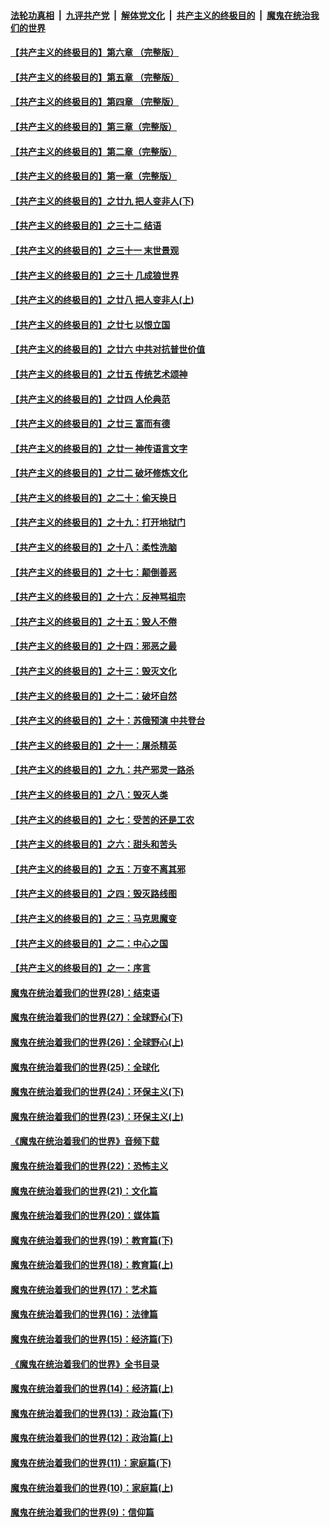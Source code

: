 

####  [法轮功真相](../../../../basic/blob/master/README.md?t=04161901) &nbsp;|&nbsp; [九评共产党](../../../../9ping.md/blob/master/README.md?t=04161901) &nbsp;|&nbsp; [解体党文化](../../../../jtdwh.md/blob/master/README.md?t=04161901)  &nbsp;|&nbsp; [共产主义的终极目的](../../../../gczydzjmd.md/blob/master/README.md?t=04161901) &nbsp;|&nbsp; [魔鬼在统治我们的世界](../../../../mgztzwmdsj.md/blob/master/README.md?t=04161901) 

#### [【共产主义的终极目的】第六章 （完整版）](../pages/nsc422/n11428913.md?t=04161901) 

#### [【共产主义的终极目的】第五章 （完整版）](../pages/nsc422/n11428912.md?t=04161901) 

#### [【共产主义的终极目的】第四章 （完整版）](../pages/nsc422/n11428907.md?t=04161901) 

#### [【共产主义的终极目的】第三章（完整版）](../pages/nsc422/n11428848.md?t=04161901) 

#### [【共产主义的终极目的】第二章（完整版）](../pages/nsc422/n11428831.md?t=04161901) 

#### [【共产主义的终极目的】第一章（完整版）](../pages/nsc422/n11417651.md?t=04161901) 

#### [【共产主义的终极目的】之廿九 把人变非人(下)](../pages/nsc422/n11344140.md?t=04161901) 

#### [【共产主义的终极目的】之三十二 结语](../pages/nsc422/n11360535.md?t=04161901) 

#### [【共产主义的终极目的】之三十一 末世景观](../pages/nsc422/n11351129.md?t=04161901) 

#### [【共产主义的终极目的】之三十 几成狼世界](../pages/nsc422/n11348280.md?t=04161901) 

#### [【共产主义的终极目的】之廿八 把人变非人(上)](../pages/nsc422/n11340492.md?t=04161901) 

#### [【共产主义的终极目的】之廿七 以恨立国](../pages/nsc422/n11336944.md?t=04161901) 

#### [【共产主义的终极目的】之廿六 中共对抗普世价值](../pages/nsc422/n11324785.md?t=04161901) 

#### [【共产主义的终极目的】之廿五 传统艺术颂神](../pages/nsc422/n11296396.md?t=04161901) 

#### [【共产主义的终极目的】之廿四 人伦典范](../pages/nsc422/n11296397.md?t=04161901) 

#### [【共产主义的终极目的】之廿三 富而有德](../pages/nsc422/n11283598.md?t=04161901) 

#### [【共产主义的终极目的】之廿一 神传语言文字](../pages/nsc422/n11263265.md?t=04161901) 

#### [【共产主义的终极目的】之廿二 破坏修炼文化](../pages/nsc422/n11245728.md?t=04161901) 

#### [【共产主义的终极目的】之二十：偷天换日](../pages/nsc422/n11238846.md?t=04161901) 

#### [【共产主义的终极目的】之十九：打开地狱门](../pages/nsc422/n11206376.md?t=04161901) 

#### [【共产主义的终极目的】之十八：柔性洗脑](../pages/nsc422/n11199994.md?t=04161901) 

#### [【共产主义的终极目的】之十七：颠倒善恶](../pages/nsc422/n11179782.md?t=04161901) 

#### [【共产主义的终极目的】之十六：反神骂祖宗](../pages/nsc422/n11166798.md?t=04161901) 

#### [【共产主义的终极目的】之十五：毁人不倦](../pages/nsc422/n11166792.md?t=04161901) 

#### [【共产主义的终极目的】之十四：邪恶之最](../pages/nsc422/n11150249.md?t=04161901) 

#### [【共产主义的终极目的】之十三：毁灭文化](../pages/nsc422/n11135227.md?t=04161901) 

#### [【共产主义的终极目的】之十二：破坏自然](../pages/nsc422/n11135214.md?t=04161901) 

#### [【共产主义的终极目的】之十：苏俄预演 中共登台](../pages/nsc422/n11118424.md?t=04161901) 

#### [【共产主义的终极目的】之十一：屠杀精英](../pages/nsc422/n11118442.md?t=04161901) 

#### [【共产主义的终极目的】之九：共产邪灵一路杀](../pages/nsc422/n11114139.md?t=04161901) 

#### [【共产主义的终极目的】之八：毁灭人类](../pages/nsc422/n11108503.md?t=04161901) 

#### [【共产主义的终极目的】之七：受苦的还是工农](../pages/nsc422/n11101809.md?t=04161901) 

#### [【共产主义的终极目的】之六：甜头和苦头](../pages/nsc422/n11096971.md?t=04161901) 

#### [【共产主义的终极目的】之五：万变不离其邪](../pages/nsc422/n11091285.md?t=04161901) 

#### [【共产主义的终极目的】之四：毁灭路线图](../pages/nsc422/n11086284.md?t=04161901) 

#### [【共产主义的终极目的】之三：马克思魔变](../pages/nsc422/n11061941.md?t=04161901) 

#### [【共产主义的终极目的】之二：中心之国](../pages/nsc422/n11047728.md?t=04161901) 

#### [【共产主义的终极目的】之一：序言](../pages/nsc422/n11086077.md?t=04161901) 

#### [魔鬼在统治着我们的世界(28)：结束语](../pages/nsc422/n10936246.md?t=04161901) 

#### [魔鬼在统治着我们的世界(27)：全球野心(下)](../pages/nsc422/n10928319.md?t=04161901) 

#### [魔鬼在统治着我们的世界(26)：全球野心(上)](../pages/nsc422/n10900318.md?t=04161901) 

#### [魔鬼在统治着我们的世界(25)：全球化](../pages/nsc422/n10788205.md?t=04161901) 

#### [魔鬼在统治着我们的世界(24)：环保主义(下)](../pages/nsc422/n10695307.md?t=04161901) 

#### [魔鬼在统治着我们的世界(23)：环保主义(上)](../pages/nsc422/n10688613.md?t=04161901) 

#### [《魔鬼在统治着我们的世界》音频下载](../pages/nsc422/n10635553.md?t=04161901) 

#### [魔鬼在统治着我们的世界(22)：恐怖主义](../pages/nsc422/n10614727.md?t=04161901) 

#### [魔鬼在统治着我们的世界(21)：文化篇](../pages/nsc422/n10597706.md?t=04161901) 

#### [魔鬼在统治着我们的世界(20)：媒体篇](../pages/nsc422/n10586579.md?t=04161901) 

#### [魔鬼在统治着我们的世界(19)：教育篇(下)](../pages/nsc422/n10564808.md?t=04161901) 

#### [魔鬼在统治着我们的世界(18)：教育篇(上)](../pages/nsc422/n10526970.md?t=04161901) 

#### [魔鬼在统治着我们的世界(17)：艺术篇](../pages/nsc422/n10499093.md?t=04161901) 

#### [魔鬼在统治着我们的世界(16)：法律篇](../pages/nsc422/n10485969.md?t=04161901) 

#### [魔鬼在统治着我们的世界(15)：经济篇(下)](../pages/nsc422/n10469975.md?t=04161901) 

#### [《魔鬼在统治着我们的世界》全书目录](../pages/nsc422/n10464261.md?t=04161901) 

#### [魔鬼在统治着我们的世界(14)：经济篇(上)](../pages/nsc422/n10457370.md?t=04161901) 

#### [魔鬼在统治着我们的世界(13)：政治篇(下)](../pages/nsc422/n10448270.md?t=04161901) 

#### [魔鬼在统治着我们的世界(12)：政治篇(上)](../pages/nsc422/n10444576.md?t=04161901) 

#### [魔鬼在统治着我们的世界(11)：家庭篇(下)](../pages/nsc422/n10440961.md?t=04161901) 

#### [魔鬼在统治着我们的世界(10)：家庭篇(上)](../pages/nsc422/n10435448.md?t=04161901) 

#### [魔鬼在统治着我们的世界(9)：信仰篇](../pages/nsc422/n10432159.md?t=04161901) 

